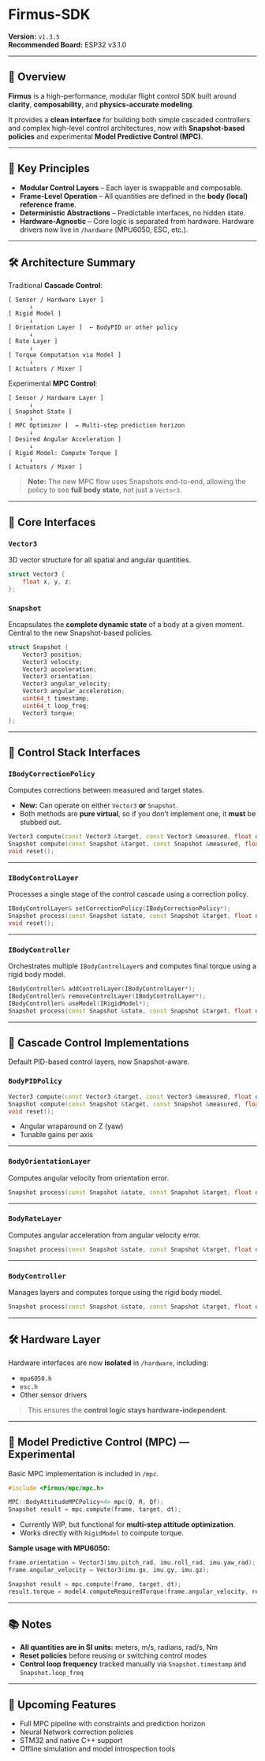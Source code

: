 # Firmus-SDK

**Version:** `v1.3.5`  
**Recommended Board:** ESP32 v3.1.0  

---

## 📖 Overview

**Firmus** is a high-performance, modular flight control SDK built around **clarity**, **composability**, and **physics-accurate modeling**.  

It provides a **clean interface** for building both simple cascaded controllers and complex high-level control architectures, now with **Snapshot-based policies** and experimental **Model Predictive Control (MPC)**.  

---

## 🧩 Key Principles

- **Modular Control Layers** – Each layer is swappable and composable.  
- **Frame-Level Operation** – All quantities are defined in the **body (local) reference frame**.  
- **Deterministic Abstractions** – Predictable interfaces, no hidden state.  
- **Hardware-Agnostic** – Core logic is separated from hardware. Hardware drivers now live in `/hardware` (MPU6050, ESC, etc.).  

---

## 🛠 Architecture Summary

Traditional **Cascade Control**:

```
[ Sensor / Hardware Layer ]
      ↓
[ Rigid Model ]
      ↓
[ Orientation Layer ]  ← BodyPID or other policy
      ↓
[ Rate Layer ]
      ↓
[ Torque Computation via Model ]
      ↓
[ Actuators / Mixer ]
```

Experimental **MPC Control**:

```
[ Sensor / Hardware Layer ]
      ↓
[ Snapshot State ]
      ↓
[ MPC Optimizer ]  ← Multi-step prediction horizon
      ↓
[ Desired Angular Acceleration ]
      ↓
[ Rigid Model: Compute Torque ]
      ↓
[ Actuators / Mixer ]
```

> **Note:** The new MPC flow uses Snapshots end-to-end, allowing the policy to see **full body state**, not just a `Vector3`.  

---

## 🧩 Core Interfaces

### `Vector3`

3D vector structure for all spatial and angular quantities.

```cpp
struct Vector3 {
    float x, y, z;
};
```

### `Snapshot`

Encapsulates the **complete dynamic state** of a body at a given moment. Central to the new Snapshot-based policies.

```cpp
struct Snapshot {
    Vector3 position;
    Vector3 velocity;
    Vector3 acceleration;
    Vector3 orientation;
    Vector3 angular_velocity;
    Vector3 angular_acceleration;
    uint64_t timestamp;
    uint64_t loop_freq;
    Vector3 torque;
};
```

---

## 🧩 Control Stack Interfaces

### `IBodyCorrectionPolicy`  

Computes corrections between measured and target states.  

- **New:** Can operate on either `Vector3` **or** `Snapshot`.  
- Both methods are **pure virtual**, so if you don’t implement one, it **must** be stubbed out.

```cpp
Vector3 compute(const Vector3 &target, const Vector3 &measured, float dt);
Snapshot compute(const Snapshot &target, const Snapshot &measured, float dt);
void reset();
```

---

### `IBodyControlLayer`

Processes a single stage of the control cascade using a correction policy.

```cpp
IBodyControlLayer& setCorrectionPolicy(IBodyCorrectionPolicy*);
Snapshot process(const Snapshot &state, const Snapshot &target, float dt);
void reset();
```

---

### `IBodyController`

Orchestrates multiple `IBodyControlLayer`s and computes final torque using a rigid body model.

```cpp
IBodyController& addControlLayer(IBodyControlLayer*);
IBodyController& removeControlLayer(IBodyControlLayer*);
IBodyController& useModel(IRigidModel*);
Snapshot process(const Snapshot &state, const Snapshot &target, float dt);
```

---

## 🧩 Cascade Control Implementations

Default PID-based control layers, now Snapshot-aware.

### `BodyPIDPolicy`

```cpp
Vector3 compute(const Vector3 &target, const Vector3 &measured, float dt);
Snapshot compute(const Snapshot &target, const Snapshot &measured, float dt);
void reset();
```

- Angular wraparound on Z (yaw)  
- Tunable gains per axis  

---

### `BodyOrientationLayer`

Computes angular velocity from orientation error.

```cpp
Snapshot process(const Snapshot &state, const Snapshot &target, float dt);
```

---

### `BodyRateLayer`

Computes angular acceleration from angular velocity error.

```cpp
Snapshot process(const Snapshot &state, const Snapshot &target, float dt);
```

---

### `BodyController`

Manages layers and computes torque using the rigid body model.

```cpp
Snapshot process(const Snapshot &state, const Snapshot &target, float dt);
```

---

## 🛠 Hardware Layer

Hardware interfaces are now **isolated** in `/hardware`, including:  

- `mpu6050.h`  
- `esc.h`  
- Other sensor drivers  

> This ensures the **control logic stays hardware-independent**.  

---

## 🤖 Model Predictive Control (MPC) — Experimental

Basic MPC implementation is included in `/mpc`.  

```cpp
#include <Firmus/mpc/mpc.h>

MPC::BodyAttitudeMPCPolicy<4> mpc(Q, R, Qf);
Snapshot result = mpc.compute(frame, target, dt);
```

- Currently WIP, but functional for **multi-step attitude optimization**.  
- Works directly with `RigidModel` to compute torque.  

**Sample usage with MPU6050:**

```cpp
frame.orientation = Vector3(imu.pitch_rad, imu.roll_rad, imu.yaw_rad);
frame.angular_velocity = Vector3(imu.gx, imu.gy, imu.gz);

Snapshot result = mpc.compute(frame, target, dt);
result.torque = model4.computeRequiredTorque(frame.angular_velocity, result.angular_acceleration);
```

---

## 📚 Notes

- **All quantities are in SI units:** meters, m/s, radians, rad/s, Nm  
- **Reset policies** before reusing or switching control modes  
- **Control loop frequency** tracked manually via `Snapshot.timestamp` and `Snapshot.loop_freq`  

---

## 🧩 Upcoming Features

- Full MPC pipeline with constraints and prediction horizon  
- Neural Network correction policies  
- STM32 and native C++ support  
- Offline simulation and model introspection tools  
